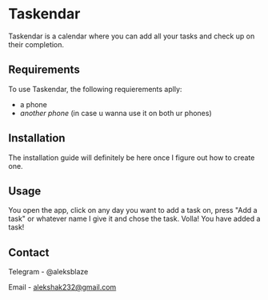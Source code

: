 # Taskendar
Taskendar is a calendar where you can add all your tasks and check up on their completion.

## Requirements

To use Taskendar, the following requierements aplly:
- a phone 
- *another phone* (in case u wanna use it on both ur phones)

## Installation
The installation guide will definitely be here once I figure out how to create one.

## Usage
You open the app, click on any day you want to add a task on, press "Add a task" or whatever name I give it and chose the task. Volla! You have added a task!

## Contact
Telegram - @aleksblaze

Email - alekshak232@gmail.com
